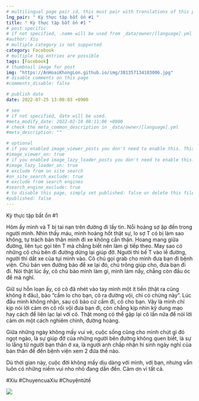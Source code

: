 ```yaml
---
# multilingual page pair id, this must pair with translations of this page. (This name must be unique)
lng_pair: " Kỳ thực tập bất ổn #1 "
title: " Kỳ thực tập bất ổn #1 "
# post specific
# if not specified, .name will be used from _data/owner/[language].yml
#author: Xíu
# multiple category is not supported
category: Facebook
# multiple tag entries are possible
tags: [Facebook]
# thumbnail image for post
img: "https://AnHoaiKhongLon.github.io/img/381357134103006.jpg"
# disable comments on this page
#comments_disable: false

# publish date
date: 2022-07-25 13:00:03 +0900

# seo
# if not specified, date will be used.
#meta_modify_date: 2022-02-10 08:11:06 +0900
# check the meta_common_description in _data/owner/[language].yml
#meta_description: ""

# optional
# if you enabled image_viewer_posts you don't need to enable this. This is only if image_viewer_posts = false
#image_viewer_on: true
# if you enabled image_lazy_loader_posts you don't need to enable this. This is only if image_lazy_loader_posts = false
#image_lazy_loader_on: true
# exclude from on site search
#on_site_search_exclude: true
# exclude from search engines
#search_engine_exclude: true
# to disable this page, simply set published: false or delete this file
#published: false
---
```


<!-- outline-start -->

Kỳ thực tập bất ổn #1

Hôm ấy mình và T bị tai nạn trên đường đi lấy tin. Nỗi hoảng sợ ập đến trong người mình. Nhìn thấy máu, mình hoảng hốt thật sự, lo sợ T có bị làm sao không, tự trách bản thân mình đi xe không cẩn thận. Hoang mang giữa đường, liên tục gọi tên T mà chẳng biết nên làm gì tiếp theo. May sao có những cô chú bên đi đường dừng lại giúp đỡ. Người thì bế T vào lề đường, người thì dắt xe của tụi mình vào. Cô chú gọi grab cho mình đưa bạn đi bệnh viện. Chú bán ven đường bảo để xe lại đó, chú trông giúp cho, đưa bạn đi đi. Nói thật lúc ấy, cô chú bảo mình làm gì, mình làm nấy, chẳng còn đầu óc để mà nghĩ.

Giữ sự hỗn loạn ấy, có cô đã nhét vào tay mình một ít tiền (thật ra cũng không ít đâu), bảo “cầm lo cho bạn, cô ra đường vội, chỉ có chừng này”. Lúc đầu mình không nhận, sau cô bảo cứ cầm đi, cô cho bạn. Vậy là mình chỉ kịp nói lời cảm ơn cô rồi vội đưa bạn đi, còn chẳng kịp nhìn kỹ dung mạo hay cách để liên lạc lại với cô. Thật mong có thể gặp lại cô lần nữa để nói lời cảm ơn một cách nghiêm chỉnh, đường hoàng.

Giữa những ngày không mấy vui vẻ, cuộc sống cũng cho mình chút gì đó ngọt ngào, là sự giúp đỡ của những người bên đường không quen biết, là sự lo lắng từ người bạn thân ở xa, là người anh chấp nhận hi sinh ngày nghỉ của bản thân để đến bệnh viện xem 2 đứa thế nào.

Dù thời gian này, cuộc đời không mấy dịu dàng với mình, với bạn, nhưng vẫn luôn có những niềm vui nho nhỏ đang dần đến. Cảm ơn vì tất cả.

#Xíu
#ChuyencuaXiu
#Chuyệntửtế

<!-- outline-end -->

<img src= "https://AnHoaiKhongLon.github.io/img/381357134103006.jpg">